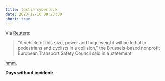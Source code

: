 ```yaml
---
title: testla cyberfuck
date: 2023-12-10 00:23:30
short: true
---
```


Via [Reuters](https://www.reuters.com/business/autos-transportation/tesla-cybertrucks-stiff-structure-sharp-design-raise-safety-concerns-experts-2023-12-08/):

> "A vehicle of this size, power and huge weight will be lethal to pedestrians and cyclists in a collision," the Brussels-based nonprofit European Transport Safety Council said in a statement.

[hmm.](https://thomas.design/blog/2023/08/24/cyberstupid/)

<p>
<b>Days without incident:</b> <span id="days"></span>
</p>

<script>
	var currentTime = new Date();
	let newMsec = Date.parse(currentTime);
	let eventMsec = Date.parse("November 28, 2023");
	var difference = Math.round(newMsec - eventMsec);
	var daysSinceEvent = Math.round(difference/86400000);
	document.querySelector('#days').innerHTML = daysSinceEvent;
</script>
